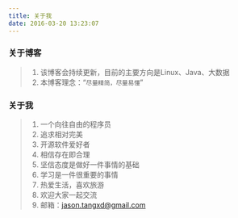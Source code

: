 ```yaml
---
title: 关于我
date: 2016-03-20 13:23:07
---
```


### 关于博客

> 1. 该博客会持续更新，目前的主要方向是Linux、Java、大数据
> 2. 本博客理念：“`尽量精简，尽量易懂`”


### 关于我

> 1. 一个向往自由的程序员
> 2. 追求相对完美
> 3. 开源软件爱好者
> 4. 相信存在即合理
> 5. 坚信态度是做好一件事情的基础
> 6. 学习是一件很重要的事情
> 7. 热爱生活，喜欢旅游
> 8. 欢迎大家一起交流
> 9. 邮箱：jason.tangxd@gmail.com
